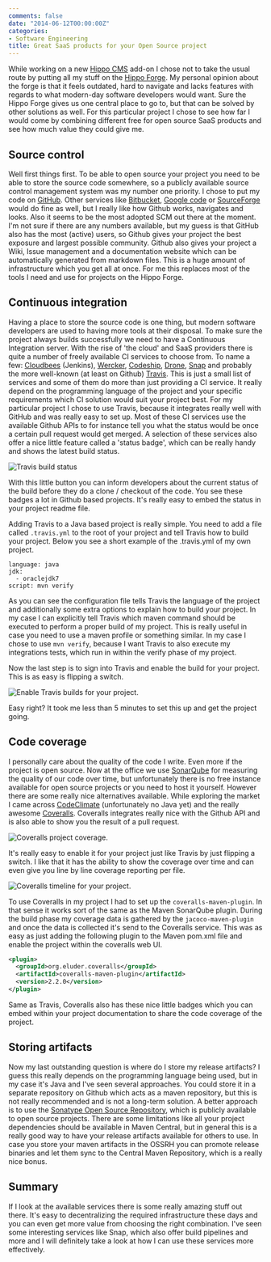 ```yaml
---
comments: false
date: "2014-06-12T00:00:00Z"
categories:
- Software Engineering
title: Great SaaS products for your Open Source project
---
```


While working on a new [Hippo CMS](http://www.onehippo.org) add-on I chose not to take the usual route by putting all my stuff on the [Hippo Forge](http://forge.onehippo.org/).
My personal opinion about the forge is that it feels outdated, hard to navigate and lacks features with regards to what modern-day software developers would want.
Sure the Hippo Forge gives us one central place to go to, but that can be solved by other solutions as well.
For this particular project I chose to see how far I would come by combining different free for open source SaaS products and see how much value they could give me.

## Source control

Well first things first. To be able to open source your project you need to be able to store the source code somewhere, so a publicly available source control management system was my number one priority. I chose to put my code on [GitHub](http://github.com). Other services like [Bitbucket](http://bitbucket.org), [Google code](http://code.google.com) or [SourceForge](http://sourceforge.net) would do fine as well, but I really like how Github works, navigates and looks. Also it seems to be the most adopted SCM out there at the moment. I'm not sure if there are any numbers available, but my guess is that GitHub also has the most (active) users, so Github gives your project the best exposure and largest possible community. Github also gives your project a Wiki, Issue management and a documentation website which can be automatically generated from markdown files. This is a huge amount of infrastructure which you get all at once. For me this replaces most of the tools I need and use for projects on the Hippo Forge.

## Continuous integration

Having a place to store the source code is one thing, but modern software developers are used to having more tools at their disposal.
To make sure the project always builds successfully we need to have a Continuous Integration server.
With the rise of 'the cloud' and SaaS providers there is quite a number of freely available CI services to choose from.
To name a few: [Cloudbees](http://www.cloudbees.com) (Jenkins), [Wercker](http://wercker.com/), [Codeship](http://codeship.io), [Drone](http://drone.io), [Snap](http://snap-ci.com) and probably the more well-known (at least on Github) [Travis](http://travis-ci.org).
This is just a small list of services and some of them do more than just providing a CI service. It really depend on the programming language of the project and your specific requirements which CI solution would suit your project best.
For my particular project I chose to use Travis, because it integrates really well with GitHub and was really easy to set up. Most of these CI services use the available Github APIs to for instance tell you what the status would be once a certain pull request would get merged.
A selection of these services also offer a nice little feature called a 'status badge', which can be really handy and shows the latest build status.

![Travis build status](/assets/travis-build-status.png)

With this little button you can inform developers about the current status of the build before they do a clone / checkout of the code. You see these badges a lot in Github based projects. It's really easy to embed the status in your project readme file.

Adding Travis to a Java based project is really simple. You need to add a file called ```.travis.yml``` to the root of your project and tell Travis how to build your project. Below you see a short example of the .travis.yml of my own project.

```
language: java
jdk:
  - oraclejdk7
script: mvn verify
```

As you can see the configuration file tells Travis the language of the project and additionally some extra options to explain how to build your project. In my case I can explicitly tell Travis which maven command should be executed to perform a proper build of my project. This is really useful in case you need to use a maven profile or something similar. In my case I chose to use ```mvn verify```, because I want Travis to also execute my integrations tests, which run in within the verify phase of my project.

Now the last step is to sign into Travis and enable the build for your project. This is as easy is flipping a switch.

![Enable Travis builds for your project.](/assets/travis-ci-project-switch.png)

Easy right? It took me less than 5 minutes to set this up and get the project going.

## Code coverage

I personally care about the quality of the code I write. Even more if the project is open source. Now at the office we use [SonarQube](http://www.sonarqube.org/) for measuring the quality of our code over time, but unfortunately there is no free instance available for open source projects or you need to host it yourself. However there are some really nice alternatives available. While exploring the market I came across [CodeClimate](https://codeclimate.com) (unfortunately no Java yet) and the really awesome [Coveralls](https://coveralls.io/). Coveralls integrates really nice with the Github API and is also able to show you the result of a pull request.

![Coveralls project coverage.](/assets/coveralls-feature-github-pull.jpg)

It's really easy to enable it for your project just like Travis by just flipping a switch. I like that it has the ability to show the coverage over time and can even give you line by line coverage reporting per file.

![Coveralls timeline for your project.](/assets/coveralls-coverage-timeline.png)

To use Coveralls in my project I had to set up the ```coveralls-maven-plugin```. In that sense it works sort of the same as the Maven SonarQube plugin. During the build phase my coverage data is gathered by the ```jacoco-maven-plugin``` and once the data is collected it's send to the Coveralls service. This was as easy as just adding the following plugin to the Maven pom.xml file and enable the project within the coveralls web UI.

``` xml
<plugin>
  <groupId>org.eluder.coveralls</groupId>
  <artifactId>coveralls-maven-plugin</artifactId>
  <version>2.2.0</version>
</plugin>
```

Same as Travis, Coveralls also has these nice little badges which you can embed within your project documentation to share the code coverage of the project.

## Storing artifacts

Now my last outstanding question is where do I store my release artifacts? I guess this really depends on the programming language being used, but in my case it's Java and I've seen several approaches. You could store it in a separate
repository on Github which acts as a maven repository, but this is not really recommended and is not a long-term solution. A better approach is to use the [Sonatype Open Source Repository](http://central.sonatype.org/pages/ossrh-guide.html), which is publicly available to open source projects. There are some limitations like all your project dependencies should be available in Maven Central, but in general this is a really good way to have your release artifacts available for others to use. In case you store your maven artifacts in the OSSRH you can promote release binaries and let them sync to the Central Maven Repository, which is a really nice bonus.

## Summary

If I look at the available services there is some really amazing stuff out there. It's easy to decentralizing the required infrastructure these days and you can even get more value from choosing the right combination. I've seen some interesting services like Snap, which also offer build pipelines and more and I will definitely take a look at how I can use these services more effectively.
